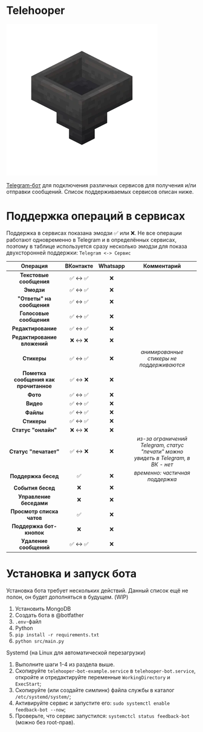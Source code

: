 # Telehooper

![Telehooper Logo](https://github.com/Zensonaton/Telehooper/blob/main/resources/logo.png)

[Telegram-бот](t.me/telehooper_bot) для подключения различных сервисов для получения и/ли отправки сообщений. Список поддерживаемых сервисов описан ниже.

# Поддержка операций в сервисах

Поддержка в сервисах показана эмодзи ✅ или ❌. Не все операции работают одновременно в Telegram и в определённых сервисах, поэтому в таблице используется сразу несколько эмодзи для показа двухсторонней поддержки: `Telegram <-> Сервис`

| **Операция**                          | **ВКонтакте** | **Whatsapp** | **Комментарий**                                                                    |
|:-------------------------------------:|:-------------:|:------------:|:----------------------------------------------------------------------------------:|
| **Текстовые сообщения**               | ✅ <-> ✅    | ❌            |                                                                                    |
| **Эмодзи**                            | ✅ <-> ✅    | ❌            |                                                                                    |
| **"Ответы" на сообщения**             | ✅ <-> ✅    | ❌            |                                                                                    |
| **Голосовые сообщения**               | ✅ <-> ✅    | ❌            |                                                                                    |
| **Редактирование**                    | ✅ <-> ✅    | ❌            |                                                                                    |
| **Редактирование вложений**           | ❌ <-> ❌    | ❌            |                                                                                    |
| **Стикеры**                           | ✅ <-> ✅    | ❌            | _анимированные стикеры не поддерживаются_                                          |
| **Пометка сообщения как прочитанное** | ✅ <-> ❌    | ❌            |                                                                                    |
| **Фото**                              | ✅ <-> ✅    | ❌            |                                                                                    |
| **Видео**                             | ✅ <-> ✅    | ❌            |                                                                                    |
| **Файлы**                             | ✅ <-> ✅    | ❌            |                                                                                    |
| **Стикеры**                           | ✅ <-> ✅    | ❌            |                                                                                    |
| **Статус "онлайн"**                   | ❌ <-> ❌    | ❌            |                                                                                    |
| **Статус "печатает"**                 | ✅ <-> ❌    | ❌            | _из-за ограничений Telegram, статус "печати" можно увидеть в Telegram, в ВК - нет_ |
| **Поддержка бесед**                   | ✅           | ❌            | _временно: частичная поддержка_                                                    |
| **События  бесед**                    | ❌           | ❌            |                                                                                    |
| **Управление беседами**               | ❌           | ❌            |                                                                                    |
| **Просмотр списка чатов**             | ✅           | ❌            |                                                                                    |
| **Поддержка бот-кнопок**              | ❌           | ❌            |                                                                                    |
| **Удаление сообщений**                | ✅ <-> ✅    | ❌            |                                                                                    |

# Установка и запуск бота

Установка бота требует нескольких действий. Данный список ещё не полон, он будет дополняться в будущем. (WIP)

1. Установить MongoDB
2. Создать бота в @botfather
3. `.env`-файл
4. Python
5. `pip install -r requirements.txt`
6. `python src/main.py`

Systemd (на Linux для автоматической перезагрузки)

1. Выполните шаги 1-4 из раздела выше.
2. Скопируйте `telehooper-bot-example.service` в `telehooper-bot.service`, откройте и отредактируйте переменные `WorkingDirectory` и `ExecStart`;
3. Скопируйте (или создайте симлинк) файла службы в каталог `/etc/systemd/system/`;
4. Активируйте сервис и запустите его: `sudo systemctl enable feedback-bot --now`;
5. Проверьте, что сервис запустился: `systemctcl status feedback-bot` (можно без root-прав).
